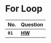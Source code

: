 # **For Loop**

| No.      | Question   |
| :------- | :--------- |
| **`01`** | [**HW**](https://github.com/nayanR3/SkillMineCodes/blob/master/SkillMineCodes/Loops/Nested%20Loop/HW.cs) |